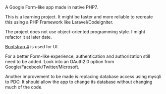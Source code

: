A Google Form-like app made in native PHP7.

This is a learning project. It might be faster and more reliable to recreate this using a PHP Framework like Laravel/CodeIgniter.

The project does not use object-oriented programming style. I might refactor it at later date.

[Bootstrap 4](https://www.getbootstrap.com) is used for UI.

For a better Form-like experience, authentication and authorization still need to be added. Look into an OAuth2.0 option from Google/Facebook/Twitter/Microsoft.

Another improvement to be made is replacing database access using mysqli to PDO. It should allow the app to change its database without changing much of the code.
